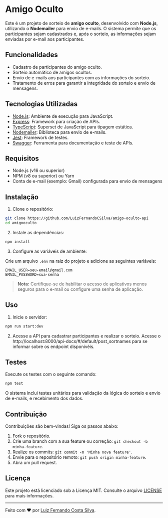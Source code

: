 # Amigo Oculto

Este é um projeto de sorteio de **amigo oculto**, desenvolvido com **Node.js**, utilizando o **Nodemailer** para envio de e-mails. O sistema permite que os participantes sejam cadastrados e, após o sorteio, as informações sejam enviadas por e-mail aos participantes.

## Funcionalidades

- Cadastro de participantes do amigo oculto.
- Sorteio automático de amigos ocultos.
- Envio de e-mails aos participantes com as informações do sorteio.
- Tratamento de erros para garantir a integridade do sorteio e envio de mensagens.

## Tecnologias Utilizadas

- [Node.js](https://nodejs.org/): Ambiente de execução para JavaScript.
- [Express](https://expressjs.com/): Framework para criação de APIs.
- [TypeScript](https://www.typescriptlang.org/): Superset de JavaScript para tipagem estática.
- [Nodemailer](https://nodemailer.com/): Biblioteca para envio de e-mails.
- [Jest](https://jestjs.io/): Framework de testes.
- [Swagger](https://swagger.io/): Ferramenta para documentação e teste de APIs.

## Requisitos

- Node.js (v16 ou superior)
- NPM (v8 ou superior) ou Yarn
- Conta de e-mail (exemplo: Gmail) configurada para envio de mensagens

## Instalação

1. Clone o repositório:

```bash
git clone https://github.com/LuizFernandoCSilva/amigo-oculto-api
cd amigooculto
```

2. Instale as dependências:

```bash
npm install
```

3. Configure as variáveis de ambiente:

Crie um arquivo `.env` na raiz do projeto e adicione as seguintes variáveis:

```env
EMAIL_USER=seu-email@gmail.com
EMAIL_PASSWORD=sua-senha
```

> **Nota:** Certifique-se de habilitar o acesso de aplicativos menos seguros para o e-mail ou configure uma senha de aplicação.

## Uso

1. Inicie o servidor:

```bash
npm run start:dev
```

2. Acesse a API para cadastrar participantes e realizar o sorteio. Acesse o http://localhost:8000/api-docs/#/default/post_sortnames para se informar sobre os endpoint disponivéis.

## Testes

Execute os testes com o seguinte comando:

```bash
npm test
```

O sistema inclui testes unitários para validação da lógica do sorteio e envio de e-mails, e recebimento dos dados.

## Contribuição

Contribuições são bem-vindas! Siga os passos abaixo:

1. Fork o repositório.
2. Crie uma branch com a sua feature ou correção: `git checkout -b minha-feature`.
3. Realize os commits: `git commit -m 'Minha nova feature'`.
4. Envie para o repositório remoto: `git push origin minha-feature`.
5. Abra um pull request.

## Licença

Este projeto está licenciado sob a Licença MIT. Consulte o arquivo [LICENSE](LICENSE) para mais informações.

---

Feito com ❤ por [Luiz Fernando Costa Silva](https://github.com/LuizFernandoCSilva).
